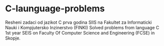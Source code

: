 # C-launguage-problems
Resheni zadaci od jazikot C prva godina SIIS na Fakultet za Informaticki Nauki i Kompjutersko Inzinerstvo (FINKI)
Solved problems from language C 1st year SEIS on Faculty Of Computer Science and Engineering (FCSE) in Skopje.
